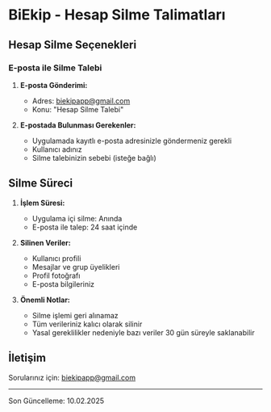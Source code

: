 # BiEkip - Hesap Silme Talimatları

## Hesap Silme Seçenekleri

### E-posta ile Silme Talebi

1. **E-posta Gönderimi:**
   - Adres: biekipapp@gmail.com
   - Konu: "Hesap Silme Talebi"

2. **E-postada Bulunması Gerekenler:**
   - Uygulamada kayıtlı e-posta adresinizle göndermeniz gerekli
   - Kullanıcı adınız
   - Silme talebinizin sebebi (isteğe bağlı)

## Silme Süreci

1. **İşlem Süresi:**
   - Uygulama içi silme: Anında
   - E-posta ile talep: 24 saat içinde

2. **Silinen Veriler:**
   - Kullanıcı profili
   - Mesajlar ve grup üyelikleri
   - Profil fotoğrafı
   - E-posta bilgileriniz

3. **Önemli Notlar:**
   - Silme işlemi geri alınamaz
   - Tüm verileriniz kalıcı olarak silinir
   - Yasal gereklilikler nedeniyle bazı veriler 30 gün süreyle saklanabilir

## İletişim
Sorularınız için: biekipapp@gmail.com

---
Son Güncelleme: 10.02.2025
